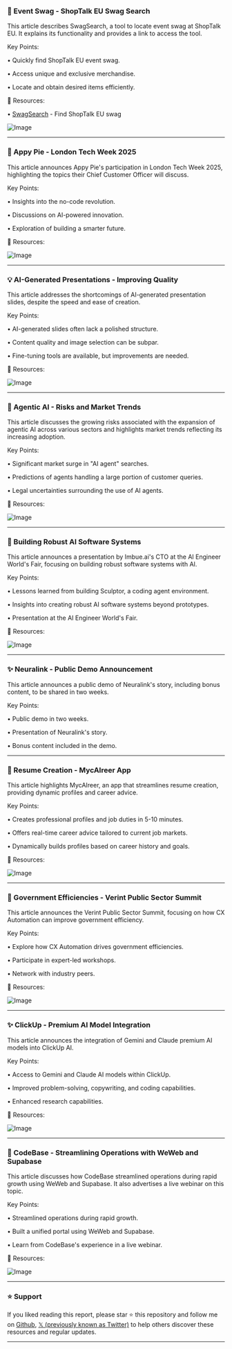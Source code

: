 ### 🚀 Event Swag - ShopTalk EU Swag Search

This article describes SwagSearch, a tool to locate event swag at ShopTalk EU.  It explains its functionality and provides a link to access the tool.

Key Points:

• Quickly find ShopTalk EU event swag.


• Access unique and exclusive merchandise.


• Locate and obtain desired items efficiently.


🔗 Resources:

• [SwagSearch](http://swagsearch.com) - Find ShopTalk EU swag

![Image](https://pbs.twimg.com/media/GsgQdSbW8AAo7JP?format=jpg&name=small)


---

### 🤖 Appy Pie - London Tech Week 2025

This article announces Appy Pie's participation in London Tech Week 2025, highlighting the topics their Chief Customer Officer will discuss.

Key Points:

•  Insights into the no-code revolution.


•  Discussions on AI-powered innovation.


•  Exploration of building a smarter future.


🔗 Resources:

![Image](https://pbs.twimg.com/media/GsgHdJxaMAAestJ?format=jpg&name=small)


---

### 💡 AI-Generated Presentations - Improving Quality

This article addresses the shortcomings of AI-generated presentation slides, despite the speed and ease of creation.

Key Points:

• AI-generated slides often lack a polished structure.


• Content quality and image selection can be subpar.


• Fine-tuning tools are available, but improvements are needed.



🔗 Resources:

![Image](https://pbs.twimg.com/media/GscmpZ0aoAAsHhR?format=jpg&name=900x900)


---

### 🤖 Agentic AI - Risks and Market Trends

This article discusses the growing risks associated with the expansion of agentic AI across various sectors and highlights market trends reflecting its increasing adoption.

Key Points:

• Significant market surge in "AI agent" searches.


• Predictions of agents handling a large portion of customer queries.


• Legal uncertainties surrounding the use of AI agents.


🔗 Resources:

![Image](https://pbs.twimg.com/media/GsNg-sJaMAUZdll?format=jpg&name=small)


---

### 🤖 Building Robust AI Software Systems

This article announces a presentation by Imbue.ai's CTO at the AI Engineer World's Fair, focusing on building robust software systems with AI.

Key Points:

• Lessons learned from building Sculptor, a coding agent environment.


• Insights into creating robust AI software systems beyond prototypes.


• Presentation at the AI Engineer World's Fair.


🔗 Resources:

![Image](https://pbs.twimg.com/amplify_video_thumb/1926351879983792128/img/SKKN023YA7vzsZ58.jpg)


---

### ✨ Neuralink - Public Demo Announcement

This article announces a public demo of Neuralink's story, including bonus content, to be shared in two weeks.

Key Points:

• Public demo in two weeks.


• Presentation of Neuralink's story.


• Bonus content included in the demo.



---

### 🚀 Resume Creation - MycAIreer App

This article highlights MycAIreer, an app that streamlines resume creation, providing dynamic profiles and career advice.

Key Points:

• Creates professional profiles and job duties in 5-10 minutes.


• Offers real-time career advice tailored to current job markets.


• Dynamically builds profiles based on career history and goals.


🔗 Resources:

![Image](https://pbs.twimg.com/amplify_video_thumb/1929597934372311041/img/2G4cKNMOdkz9X4Fi.jpg)


---

### 🚀 Government Efficiencies - Verint Public Sector Summit

This article announces the Verint Public Sector Summit, focusing on how CX Automation can improve government efficiency.

Key Points:

• Explore how CX Automation drives government efficiencies.


• Participate in expert-led workshops.


• Network with industry peers.


🔗 Resources:

![Image](https://pbs.twimg.com/media/GscnOw4WMAAeP6s?format=jpg&name=small)


---

### ✨ ClickUp - Premium AI Model Integration

This article announces the integration of Gemini and Claude premium AI models into ClickUp AI.

Key Points:

• Access to Gemini and Claude AI models within ClickUp.


• Improved problem-solving, copywriting, and coding capabilities.


• Enhanced research capabilities.


🔗 Resources:

![Image](https://pbs.twimg.com/media/Gscm_Kwb0AAaEsm?format=jpg&name=small)


---

### 🤖 CodeBase - Streamlining Operations with WeWeb and Supabase

This article discusses how CodeBase streamlined operations during rapid growth using WeWeb and Supabase.  It also advertises a live webinar on this topic.

Key Points:

• Streamlined operations during rapid growth.


• Built a unified portal using WeWeb and Supabase.


• Learn from CodeBase's experience in a live webinar.


🔗 Resources:

![Image](https://pbs.twimg.com/media/GscmyWrasAAYgk8?format=jpg&name=small)


---

### ⭐️ Support

If you liked reading this report, please star ⭐️ this repository and follow me on [Github](https://github.com/Drix10), [𝕏 (previously known as Twitter)](https://x.com/DRIX_10_) to help others discover these resources and regular updates.

---